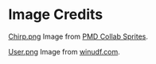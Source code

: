 # Image Credits

[Chirp.png](chirp.png)
Image from [PMD Collab Sprites](https://sprites.pmdcollab.org/).

[User.png](user.png)
Image from [winudf.com](https://image.winudf.com/v2/image1/dWEuY29tLmZ1Zy5xdWlja2NhbGxhbmRzbXNfaWNvbl8xNTQxMzUxMDA4XzAxOA/icon.png?w=&fakeurl=1).